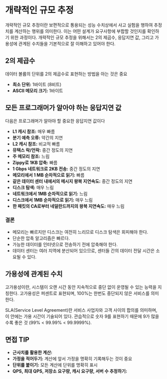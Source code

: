 
# 개략적인 규모 추정

개략적인 규모 추정이란 보편적으로 통용되는 성능 수치상에서 사고 실험을 행하여 추정치를 계산하는 행위를 의미한다. 이는 어떤 설계가 요구사항에 부합할 것인지를 확인하기 위한 과정이다. 개략적인 규모 추정을 위해서는 2의 제곱수, 응답지연 값, 그리고 가용성에 관계된 수치들을 기본적으로 잘 이해하고 있어야 한다.

## 2의 제곱수

데이터 볼륨의 단위를 2의 제곱수로 표현하는 방법을 아는 것은 중요

- **최소 단위:** 1바이트 (8비트)
- **ASCII 메모리 크기:** 1바이트

## 모든 프로그래머가 알아야 하는 응답지연 값

다음은 프로그래머가 알아야 할 중요한 응답지연 값이다

- **L1 캐시 참조:** 매우 빠름
- **분기 예측 오류:** 약간의 지연
- **L2 캐시 참조:** 비교적 빠름
- **뮤텍스 락/언락:** 중간 정도의 지연
- **주 메모리 참조:** 느림
- **Zippy로 1KB 압축:** 빠름
- **1 Gbps 네트워크로 2KB 전송:** 중간 정도의 지연
- **메모리에서 1 MB 순차적으로 읽기:** 빠름
- **같은 데이터 센터 내에서의 메시지 왕복 지연속도:** 중간 정도의 지연
- **디스크 탐색:** 매우 느림
- **네트워크에서 1MB 순차적으로 읽기:** 느림
- **디스크에서 1MB 순차적으로 읽기:** 매우 느림
- **한 패킷의 CA로부터 네덜란드까지의 왕복 지연속도:** 매우 느림

### 결론

- 메모리는 빠르지만 디스크는 여전히 느리므로 디스크 탐색은 회피해야 한다.
- 단순한 압축 알고리즘은 빠르다.
- 가능한 데이터를 인터넷으로 전송하기 전에 압축해야 한다.
- 데이터 센터는 여러 지역에 분산되어 있으므로, 센터들 간의 데이터 전달 시간은 소요될 수 있다.

## 가용성에 관계된 수치

고가용성이란, 시스템이 오랜 시간 동안 지속적으로 중단 없이 운영될 수 있는 능력을 지칭한다. 고가용성은 퍼센트로 표현되며, 100%는 한번도 중단되지 않은 서비스를 의미한다.

SLA(Service Level Agreement)란 서비스 사업자와 고객 사이의 합의를 의미하며, 이 안에는 가용 시간이 기술되어 있다. 관습적으로 숫자 9를 표현하기 때문에 9가 많을수록 좋은 것 (99% < 99.99% < 99.9999%).

## 면접 TIP

- **근사치를 활용한 계산:** 
- **가정을 적어두기:** 계산에 앞서 가정을 명확히 기록해두는 것이 중요
- **단위를 붙이기:** 모든 계산에 단위를 명확히 표시
- **QPS, 최대 QPS, 저장소 요구량, 캐시 요구량, 서버 수 추정하기:** 
